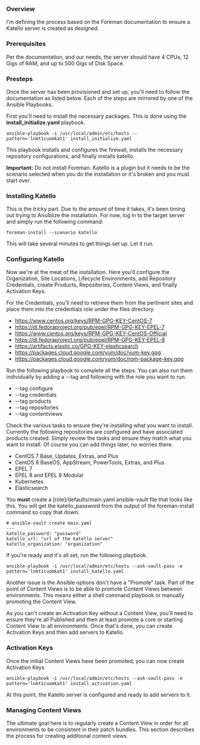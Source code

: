 ### Overview

I'm defining the process based on the Foreman documentation to ensure a Katello server is created as designed.


### Prerequisites

Per the documentation, and our needs, the server should have 4 CPUs, 12 Gigs of RAM, and up to 500 Gigs of Disk Space.

### Presteps

Once the server has been provisioned and set up, you'll need to follow the documentation as listed below. Each of the steps are mirrored by one of the Ansible Playbooks.

First you'll need to install the necessary packages. This is done using the **install_initialize.yaml** playbook.

    ansible-playbook -i /usr/local/admin/etc/hosts --pattern='lnmt1cuomkat1' install_initialize.yaml

This playbook installs and configures the firewall, installs the necessary repository configurations, and finally installs katello.

**Important:** Do not install Foreman. Katello is a plugin but it needs to be the scenario selected when you do the installation or it's broken and you must start over.


### Installing Katello

This is the tricky part. Due to the amount of time it takes, it's been timing out trying to Ansiblize the installation. For now, log in to the target server and simply run the following command:

    foreman-install --scenario katello

This will take several minutes to get things set up. Let it run.


### Configuring Katello

Now we're at the meat of the installation. Here you'll configure the Organization, Site Locations, Lifecycle Environments, add Repository Credentials, create Products, Repositories, Content Views, and finally Activation Keys.

For the Credentials, you'll need to retrieve them from the pertinent sites and place them into the credentials role under the files directory.

* https://www.centos.org/keys/RPM-GPG-KEY-CentOS-7
* https://dl.fedoraproject.org/pub/epel/RPM-GPG-KEY-EPEL-7
* https://www.centos.org/keys/RPM-GPG-KEY-CentOS-Official
* https://dl.fedoraproject.org/pub/epel/RPM-GPG-KEY-EPEL-8
* https://artifacts.elastic.co/GPG-KEY-elasticsearch
* https://packages.cloud.google.com/yum/doc/yum-key.gpg
* https://packages.cloud.google.com/yum/doc/rpm-package-key.gpg

Run the following playbook to complete all the steps. You can also run them individually by adding a --tag and following with the role you want to run.

* --tag configure
* --tag credentials
* --tag products
* --tag repositories
* --tag contentviews

Check the various tasks to ensure they're installing what you want to install. Currently the following repositories are configured and have associated products created. Simply review the tasks and ensure they match what you want to install. Of course you can add things later, no worries there.

* CentOS 7 Base, Updates, Extras, and Plus
* CentOS 8 BaseOS, AppStream, PowerTools, Extras, and Plus
* EPEL 7
* EPEL 8 and EPEL 8 Modular
* Kubernetes
* Elasticsearch

You **must** create a [role]/defaults/main.yaml ansible-vault file that looks like this. You will get the katello_password from the output of the foreman-install command so copy that down:

    # ansible-vault create main.yaml
    ---
    katello_password: "password"
    katello_url: "url of the katello server"
    katello_organization: "organization"

If you're ready and it's all set, run the following playbook.

    ansible-playbook -i /usr/local/admin/etc/hosts --ask-vault-pass -e pattern='lnmt1cuomkat1' install_katello.yaml


Another issue is the Ansible options don't have a "Promote" task. Part of the point of Content Views is to be able to promote Content Views between environments. This means either a shell command playbook or manually promoting the Content View.

As you can't create an Activation Key without a Content View, you'll need to ensure they're all Published and then at least promote a core or starting Content View to all environments. Once that's done, you can create Activation Keys and then add servers to Katello.


### Activation Keys

Once the initial Content Views have been promoted, you can now create Activation Keys

    ansible-playbook -i /usr/local/admin/etc/hosts --ask-vault-pass -e pattern='lnmt1cuomkat1' install_activation.yaml

At this point, the Katello server is configured and ready to add servers to it.


### Managing Content Views

The ultimate goal here is to regularly create a Content View in order for all environments to be consistent in their patch bundles. This section describes the process for creating additional content views.

